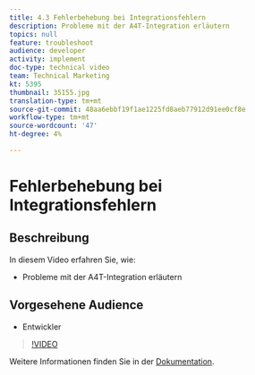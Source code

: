 ```yaml
---
title: 4.3 Fehlerbehebung bei Integrationsfehlern
description: Probleme mit der A4T-Integration erläutern
topics: null
feature: troubleshoot
audience: developer
activity: implement
doc-type: technical video
team: Technical Marketing
kt: 5395
thumbnail: 35155.jpg
translation-type: tm+mt
source-git-commit: 48aa6ebbf19f1ae1225fd8aeb77912d91ee0cf8e
workflow-type: tm+mt
source-wordcount: '47'
ht-degree: 4%

---
```



# Fehlerbehebung bei Integrationsfehlern

## Beschreibung

In diesem Video erfahren Sie, wie:

* Probleme mit der A4T-Integration erläutern

## Vorgesehene Audience

* Entwickler

>[!VIDEO](https://video.tv.adobe.com/v/35155/?quality=12)

Weitere Informationen finden Sie in der [Dokumentation](https://docs.adobe.com/content/help/en/target/using/integrate/a4t/troubleshoot-a4t/a4t-troubleshooting.html).
